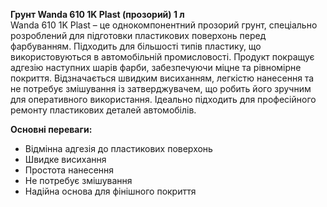 **Грунт Wanda 610 1K Plast (прозорий) 1 л**  
Wanda 610 1K Plast – це однокомпонентний прозорий грунт, спеціально розроблений для підготовки пластикових поверхонь перед фарбуванням. Підходить для більшості типів пластику, що використовуються в автомобільній промисловості. Продукт покращує адгезію наступних шарів фарби, забезпечуючи міцне та рівномірне покриття. Відзначається швидким висиханням, легкістю нанесення та не потребує змішування із затверджувачем, що робить його зручним для оперативного використання. Ідеально підходить для професійного ремонту пластикових деталей автомобілів.

**Основні переваги:**
- Відмінна адгезія до пластикових поверхонь
- Швидке висихання
- Простота нанесення
- Не потребує змішування
- Надійна основа для фінішного покриття